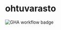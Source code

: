 # ohtuvarasto

![GHA workflow badge](https://github.com/yogajones/ohtuvarasto/actions/workflows/CI/badge.svg)
